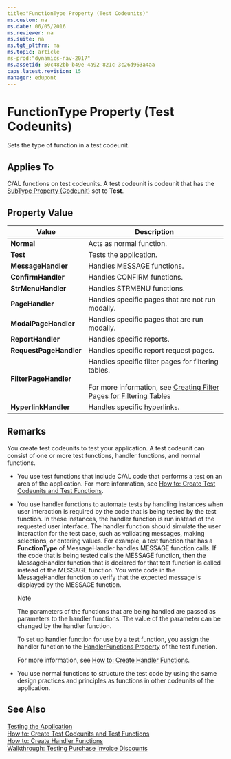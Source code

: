 ```yaml
---
title:"FunctionType Property (Test Codeunits)"
ms.custom: na
ms.date: 06/05/2016
ms.reviewer: na
ms.suite: na
ms.tgt_pltfrm: na
ms.topic: article
ms-prod:"dynamics-nav-2017"
ms.assetid: 50c482bb-b49e-4a92-821c-3c26d963a4aa
caps.latest.revision: 15
manager: edupont
---
```

# FunctionType Property (Test Codeunits)
Sets the type of function in a test codeunit.  
  
## Applies To  
 C\/AL functions on test codeunits. A test codeunit is codeunit that has the [SubType Property \(Codeunit\)](SubType-Property--Codeunit-.md) set to **Test**.  
  
## Property Value  
  
|Value|Description|  
|-----------|-----------------|  
|**Normal**|Acts as normal function.|  
|**Test**|Tests the application.|  
|**MessageHandler**|Handles MESSAGE functions.|  
|**ConfirmHandler**|Handles CONFIRM functions.|  
|**StrMenuHandler**|Handles STRMENU functions.|  
|**PageHandler**|Handles specific pages that are not run modally.|  
|**ModalPageHandler**|Handles specific pages that are run modally.|  
|**ReportHandler**|Handles specific reports.|  
|**RequestPageHandler**|Handles specific report request pages.|  
|**FilterPageHandler**|Handles specific filter pages for filtering tables.<br /><br /> For more information, see [Creating Filter Pages for Filtering Tables](Creating-Filter-Pages-for-Filtering-Tables.md)|  
|**HyperlinkHandler**|Handles specific hyperlinks.|  
  
## Remarks  
 You create test codeunits to test your application. A test codeunit can consist of one or more test functions, handler functions, and normal functions.  
  
-   You use test functions that include C\/AL code that performs a test on an area of the application. For more information, see [How to: Create Test Codeunits and Test Functions](../Topic/How%20to:%20Create%20Test%20Codeunits%20and%20Test%20Functions.md).  
  
-   You use handler functions to automate tests by handling instances when user interaction is required by the code that is being tested by the test function. In these instances, the handler function is run instead of the requested user interface. The handler function should simulate the user interaction for the test case, such as validating messages, making selections, or entering values. For example, a test function that has a **FunctionType** of MessageHandler handles MESSAGE function calls. If the code that is being tested calls the MESSAGE function, then the MessageHandler function that is declared for that test function is called instead of the MESSAGE function. You write code in the MessageHandler function to verify that the expected message is displayed by the MESSAGE function.  
  
    > [!NOTE]  
    >  The parameters of the functions that are being handled are passed as parameters to the handler functions. The value of the parameter can be changed by the handler function.  
  
     To set up handler function for use by a test function, you assign the handler function to the [HandlerFunctions Property](HandlerFunctions-Property.md) of the test function.  
  
     For more information, see [How to: Create Handler Functions](../Topic/How%20to:%20Create%20Handler%20Functions.md).  
  
-   You use normal functions to structure the test code by using the same design practices and principles as functions in other codeunits of the application.  
  
## See Also  
 [Testing the Application](Testing-the-Application.md)   
 [How to: Create Test Codeunits and Test Functions](../Topic/How%20to:%20Create%20Test%20Codeunits%20and%20Test%20Functions.md)   
 [How to: Create Handler Functions](../Topic/How%20to:%20Create%20Handler%20Functions.md)   
 [Walkthrough: Testing Purchase Invoice Discounts](../Topic/Walkthrough:%20Testing%20Purchase%20Invoice%20Discounts.md)